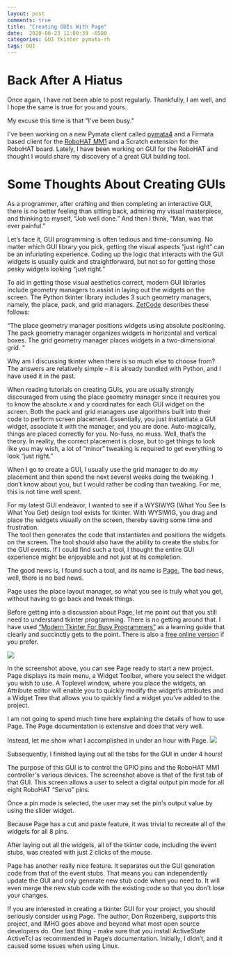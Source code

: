 ```yaml
---
layout: post
comments: true
title: "Creating GUIs With Page"
date:  2020-08-23 11:00:39 -0500
categories: GUI tkinter pymata-rh
tags: GUI
---
```

# Back After A Hiatus
Once again, I have not been able to post regularly. Thankfully,
I am well, and I hope the same is true for you and yours.

My excuse this time is that "I've been busy." 

I've been working on a new Pymata client called [pymata4](https://mryslab.github.io/pymata4/)
 and a Firmata based client for the 
[RoboHAT MM1](https://mryslab.github.io/pymata_rh/index.html)
and a Scratch extension for the RoboHAT board. Lately, I have been working on GUI for the 
RoboHAT and thought I would share my discovery of a great GUI building tool.

# Some Thoughts About Creating GUIs

As a programmer, after crafting and then completing an interactive GUI, 
there is no better feeling than sitting back, admiring my visual 
masterpiece, and thinking to myself, “Job well done.”  And then I think, “Man, was that ever painful.”

Let’s face it, GUI programming is often tedious and time-consuming. 
No matter which GUI library you pick, getting the visual aspects “just right” 
can be an infuriating experience. 
Coding up the logic that interacts with the GUI widgets is usually quick and 
straightforward, but not so for getting those pesky widgets looking “just right.”

To aid in getting those visual aesthetics correct, modern GUI libraries include 
geometry managers to assist in laying out the widgets on the screen. 
The Python tkinter library includes 3 such geometry managers, namely, 
the place, pack, and grid managers. [ZetCode](http://zetcode.com/tkinter/layout/) describes these follows: 

“The place geometry manager positions widgets using absolute positioning. 
The pack geometry manager organizes widgets in horizontal and vertical boxes. 
The grid geometry manager places widgets in a two-dimensional grid. “

Why am I discussing tkinter when there is so much else to choose from? 
The answers are relatively simple – it is already bundled with Python, and I have used it in the past.  

When reading tutorials on creating GUIs, 
you are usually strongly discouraged from using the place geometry manager since it requires 
you to know the absolute x and y coordinates for each GUI widget on the screen. 
Both the pack and grid managers use algorithms built into their code to perform screen placement. 
Essentially, you just instantiate a GUI widget, associate it with the manager, and you are done. 
Auto-magically, things are placed correctly for you. No-fuss, no muss. Well, that’s the theory. 
In reality, the correct placement is close, but to get things to look like you may wish, 
 a lot of “minor” tweaking is required to get everything to look “just right.”

When I go to create a GUI, I usually use the grid manager to do my placement and 
then spend the next several weeks doing the tweaking. I don’t know about you, 
but I would rather be coding than tweaking. For me, this is not time well spent.

For my latest GUI endeavor, I wanted to see if a WYSIWYG (What You See Is What You Get) 
design tool exists for tkinter. With WYSIWIG, 
you drag and place the widgets visually on the screen, thereby saving some time and frustration.  
The tool then generates the code that instantiates and positions the widgets on the screen. 
The tool should also have the ability to  create the stubs for the GUI events. 
If I could find such a tool, I thought the entire GUI experience might be enjoyable and not just 
at its completion.

The good news is, I found such a tool, and its 
name is [Page.](https://sourceforge.net/projects/page/) The bad news, well, there is no bad news.

Page uses the place layout manager, so what you see is truly what you get, 
without having to go back and tweak things. 

Before getting into a discussion about Page, let me point out that you still 
need to understand tkinter programming. There is no getting around that. 
I have used [“Modern Tkinter For Busy Programmers”](https://smile.amazon.com/gp/product/B0071QDNLO/ref=ppx_yo_dt_b_search_asin_title?ie=UTF8&psc=1)
  as a learning guide that clearly and succinctly gets to the point. 
  There is also a [free online version](https://tkdocs.com/tutorial/) if you prefer.

![]({{site.baseurl}}/images/page/page1.png)





In the screenshot above, you can see Page ready to start a new project. Page displays its main menu, a Widget Toolbar, where you select the widget you wish to use. A Toplevel window, where you place the widgets, an Attribute editor will enable you to quickly modify the widget’s attributes and a Widget Tree that allows you to quickly find a widget you’ve added to the project.

I am not going to spend much time here explaining the details of how to use Page. The Page documentation is extensive and does that very well.

Instead, let me show what I accomplished in under an hour with Page. 
![]({{site.baseurl}}/images/page/page2.png)

Subsequently, I finished laying out all the tabs for the GUI in under 4 hours!

The purpose of this GUI is to control the GPIO pins and the RoboHAT MM1 controller's various devices. 
The screenshot above is that of the first tab of that GUI. 
This screen allows a user to select a digital output pin mode for all eight RoboHAT “Servo” pins.

Once a pin mode is selected, the user may set the pin's output value by using the slider widget.

Because Page has a cut and paste feature, it was trivial to recreate all of the widgets for all 8 pins.

After laying out all the widgets, all of the tkinter code, including the event stubs, was created with just 2 clicks of the mouse.

Page has another really nice feature. It separates out the GUI generation code from that of the event stubs. That means you can independently update the GUI and only generate new stub code when you need to. It will even merge the new stub code with the existing code so that you don't lose your changes.

If you are interested in creating a tkinter GUI for your project, you should seriously consider using Page. The author, Don Rozenberg, supports this project, and IMHO goes above and beyond what most open source developers do. One last thing - make sure that you install ActiveState ActiveTcl as recommended in Page’s documentation. 
Initially, I didn’t, and it caused some issues when using Linux.